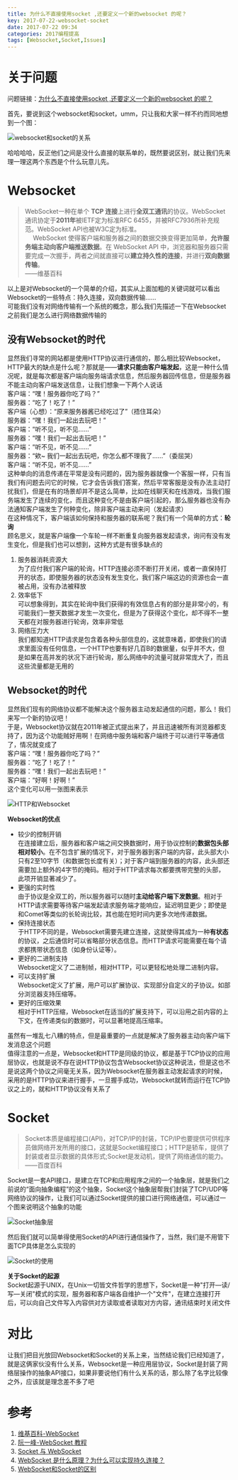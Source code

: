 ```yaml
---
title: 为什么不直接使用socket ,还要定义一个新的websocket 的呢？
key: 2017-07-22-websocket-socket
date: 2017-07-22 09:34
categories: 2017编程提高
tags: [Websocket,Socket,Issues]
---
```



# 关于问题
问题链接：[为什么不直接使用socket ,还要定义一个新的websocket 的呢？](https://github.com/onlyliuxin/coding2017/issues/497)

首先，要说到这个websocket和socket，umm，只让我和大家一样不约而同地想到一个图：

![][1]

哈哈哈哈，反正他们之间是没什么直接的联系单的，既然要说区别，就让我们先来理一理这两个东西是个什么玩意儿先。

# Websocket
> WebSocket一种在单个 **TCP 连接**上进行**全双工通讯**的协议。WebSocket通讯协定于**2011年**被IETF定为标准RFC 6455，并被RFC7936所补充规范。WebSocket API也被W3C定为标准。  
> 　
> WebSocket 使得客户端和服务器之间的数据交换变得更加简单，**允许服务端主动向客户端推送数据**。在 WebSocket API 中，浏览器和服务器只需要完成一次握手，两者之间就直接可以**建立持久性的连接**，并进行**双向数据传输**。
> 　  
> ——维基百科

以上是对Websocket的一个简单的介绍，其实从上面加粗的关键词就可以看出Websocket的一些特点：持久连接，双向数据传输……  
可能我们没有对网络传输有一个系统的概念，那么我们先描述一下在Websocket之前我们是怎么进行网络数据传输的
## 没有Websocket的时代
显然我们寻常的网站都是使用HTTP协议进行通信的，那么相比较Websocket，HTTP最大的缺点是什么呢？那就是——**请求只能由客户端发起**，这是一种什么情况呢，就是每次都是客户端向服务端请求信息，然后服务器回传信息，但是服务器不能主动向客户端发送信息，让我们想象一下两个人说话  
客户端：“嘿！服务器你吃了吗？”  
服务器：“吃了！吃了！”  
客户端（心想）：“原来服务器酱已经吃过了”（捂住耳朵）  
服务器：“嘿！我们一起出去玩吧！”  
客户端：“听不见，听不见……”  
服务器：“嘿！我们一起出去玩吧！”  
客户端：“听不见，听不见……”  
服务器：“欸~ 我们一起出去玩吧，你怎么都不理我了……”（委屈哭）  
客户端：“听不见，听不见……”  
这种单向的消息传递在平常是没有问题的，因为服务器就像一个客服一样，只有当我们有问题去问它的时候，它才会告诉我们答案，然后平常客服是没有办法主动打扰我们，但是在有的场景却并不是这么简单，比如在线聊天和在线游戏，当我们服务端发生了连续的变化，而且这种变化不是由客户端引起的，那么服务器也没有办法通知客户端发生了何种变化，除非客户端主动来问（发起请求）  
在这种情况下，客户端该如何保持和服务器的联系呢？我们有一个简单的方式：**轮询**  
顾名思义，就是客户端像一个车轮一样不断重复向服务器发起请求，询问有没有发生变化，但是我们也可以想到，这种方式是有很多缺点的
1. 服务器消耗资源大  
为了应付我们客户端的轮询，HTTP连接必须不断打开关闭，或者一直保持打开的状态，即使服务器的状态没有发生变化，我们客户端这边的资源也会一直被占用，没有办法被释放
2. 效率低下  
可以想象得到，其实在轮询中我们获得的有效信息占有的部分是非常小的，有可能我们一整天数据才发生一次变化，但是为了获得这个变化，却不得不一整天都在对服务器进行轮询，效率非常低
3. 网络压力大  
我们都知道HTTP请求是包含着各种头部信息的，这就意味着，即使我们的请求里面没有任何信息，一个HTTP也要有好几百B的数据量，似乎并不大，但是如果在高并发的状况下进行轮询，那么网络中的流量可就非常庞大了，而且这些流量都是无用的

## Websocket的时代
显然我们现有的网络协议都不能解决这个服务器主动发起通信的问题，那么！我们来写一个新的协议吧！  
于是，Websocket协议就在2011年被正式提出来了，并且迅速被所有浏览器都支持了，因为这个功能贼好用啊！在网络中服务端和客户端终于可以进行平等通信了，情况就变成了  
客户端：“嘿！服务器你吃了吗？”  
服务器：“吃了！吃了！”  
服务器：“嘿！我们一起出去玩吧！”  
客户端：“好啊！好啊！”  
这个变化可以用一张图来表示

![][2]

**Websocket的优点**
*   较少的控制开销  
在连接建立后，服务器和客户端之间交换数据时，用于协议控制的**数据包头部相对较小**。在不包含扩展的情况下，对于服务器到客户端的内容，此头部大小只有2至10字节（和数据包长度有关）；对于客户端到服务器的内容，此头部还需要加上额外的4字节的掩码。相对于HTTP请求每次都要携带完整的头部，此项开销显著减少了。
*   更强的实时性  
由于协议是全双工的，所以服务器可以随时**主动给客户端下发数据**。相对于HTTP请求需要等待客户端发起请求服务端才能响应，延迟明显更少；即使是和Comet等类似的长轮询比较，其也能在短时间内更多次地传递数据。
*   保持连接状态  
于HTTP不同的是，Websocket需要先建立连接，这就使得其成为一种**有状态**的协议，之后通信时可以省略部分状态信息。而HTTP请求可能需要在每个请求都携带状态信息（如身份认证等）。
*   更好的二进制支持  
Websocket定义了二进制帧，相对HTTP，可以更轻松地处理二进制内容。
*   可以支持扩展  
Websocket定义了扩展，用户可以扩展协议、实现部分自定义的子协议。如部分浏览器支持压缩等。
*   更好的压缩效果  
相对于HTTP压缩，Websocket在适当的扩展支持下，可以沿用之前内容的上下文，在传递类似的数据时，可以显著地提高压缩率。

虽然有一堆乱七八糟的特点，但是最重要的一点就是解决了服务器主动向客户端下发消息这个问题  
值得注意的一点是，Websocket和HTTP是同级的协议，都是基于TCP协议的应用层协议，也就是说不存在说HTTP协议包含Websocket协议这种说法，但是这也不是说这两个协议之间毫无关系，因为Websocket在服务器主动发起请求的时候，采用的是HTTP协议来进行握手，一旦握手成功，Websocket就转而运行在TCP协议之上的，就和HTTP协议没有关系了

# Socket
> Socket本质是编程接口(API)，对TCP/IP的封装，TCP/IP也要提供可供程序员做网络开发所用的接口，这就是Socket编程接口；HTTP是轿车，提供了封装或者显示数据的具体形式;Socket是发动机，提供了网络通信的能力。
> ——百度百科

Socket是一套API接口，是建立在TCP和应用程序之间的一个抽象层，就是我们之前说的“面向抽象编程”的这个抽象，Socket这个抽象层帮我们封装了TCP/UDP等网络协议的操作，让我们可以通过Socket提供的接口进行网络通信，可以通过一个图来说明这个抽象的功能

![][3]

然后我们就可以简单得使用Socket的API进行通信操作了，当然，我们是不用管下面TCP具体是怎么实现的

![][4]

**关于Socket的起源**  
Socket起源于UNIX，在Unix一切皆文件哲学的思想下，Socket是一种"打开—读/写—关闭"模式的实现，服务器和客户端各自维护一个"文件"，在建立连接打开后，可以向自己文件写入内容供对方读取或者读取对方内容，通讯结束时关闭文件

# 对比
让我们把目光放回Websocket和Socket的关系上来，当然结论我们已经知道了，就是这俩家伙没有什么关系，Websocket是一种应用层协议，Socket是封装了网络层操作的抽象API接口，如果非要说他们有什么关系的话，那么除了名字比较像之外，应该就是理念差不多了吧

# 参考
1. [维基百科-WebSocket](https://www.wikiwand.com/zh-hans/WebSocket)
2. [阮一峰-WebSocket 教程](http://www.ruanyifeng.com/blog/2017/05/websocket.html)
3. [Socket 与 WebSocket](http://blog.zengrong.net/post/2199.html)
4. [WebSocket 是什么原理？为什么可以实现持久连接？](https://www.zhihu.com/question/20215561)
5. [WebSocket和Socket的区别](http://www.jianshu.com/p/59b5594ffbb0)


  [1]: https://xiaoshujiang-1251968084.cos.ap-guangzhou.myqcloud.com/xiaoshujiang/为什么不直接使用socket_,还要定义一个新的websocket_的呢？/b8f30a6e317ee813530918b7b93c2e7d.jpg "websocket和socket的关系"
  [2]: https://xiaoshujiang-1251968084.cos.ap-guangzhou.myqcloud.com/xiaoshujiang/为什么不直接使用socket_,还要定义一个新的websocket_的呢？/01881d8f5cd4dc6d8650a6b9f173cb49.png "HTTP和Websocket"
  [3]: https://xiaoshujiang-1251968084.cos.ap-guangzhou.myqcloud.com/xiaoshujiang/为什么不直接使用socket_,还要定义一个新的websocket_的呢？/5a8cad4c4f145a40366ce966a8ee438a.jpg "Socket抽象层"
  [4]: https://xiaoshujiang-1251968084.cos.ap-guangzhou.myqcloud.com/xiaoshujiang/为什么不直接使用socket_,还要定义一个新的websocket_的呢？/069ba28026013ca83be30456b3a5b101.png "Socket的使用"
